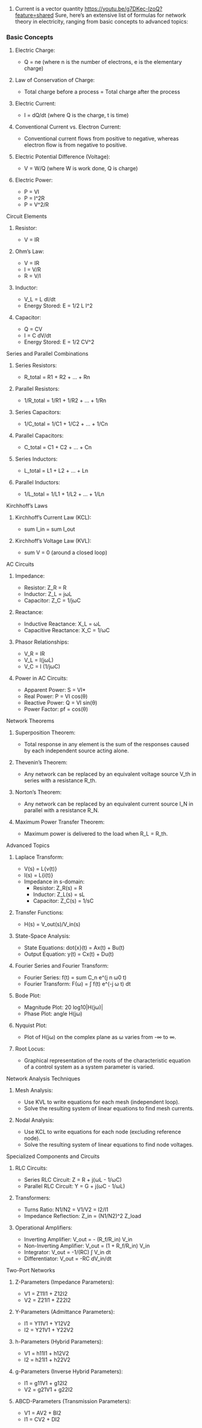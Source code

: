 1. Current is a vector quantity https://youtu.be/g7DKec-IzoQ?feature=shared
Sure, here’s an extensive list of formulas for network theory in electricity, ranging from basic concepts to advanced topics:

### Basic Concepts


1. Electric Charge:
   - Q = ne (where n is the number of electrons, e is the elementary charge)

2. Law of Conservation of Charge:
   - Total charge before a process = Total charge after the process

3. Electric Current:
   - I = dQ/dt (where Q is the charge, t is time)

4. Conventional Current vs. Electron Current:
   - Conventional current flows from positive to negative, whereas electron flow is from negative to positive.

5. Electric Potential Difference (Voltage):
   - V = W/Q (where W is work done, Q is charge)

6. Electric Power:
   - P = VI
   - P = I^2R
   - P = V^2/R

Circuit Elements

1. Resistor:
   - V = IR

2. Ohm’s Law:
   - V = IR
   - I = V/R
   - R = V/I

3. Inductor:
   - V_L = L dI/dt
   - Energy Stored: E = 1/2 L I^2

4. Capacitor:
   - Q = CV
   - I = C dV/dt
   - Energy Stored: E = 1/2 CV^2

Series and Parallel Combinations

1. Series Resistors:
   - R_total = R1 + R2 + ... + Rn

2. Parallel Resistors:
   - 1/R_total = 1/R1 + 1/R2 + ... + 1/Rn

3. Series Capacitors:
   - 1/C_total = 1/C1 + 1/C2 + ... + 1/Cn

4. Parallel Capacitors:
   - C_total = C1 + C2 + ... + Cn

5. Series Inductors:
   - L_total = L1 + L2 + ... + Ln

6. Parallel Inductors:
   - 1/L_total = 1/L1 + 1/L2 + ... + 1/Ln

Kirchhoff’s Laws

1. Kirchhoff’s Current Law (KCL):
   - sum I_in = sum I_out

2. Kirchhoff’s Voltage Law (KVL):
   - sum V = 0 (around a closed loop)

AC Circuits

1. Impedance:
   - Resistor: Z_R = R
   - Inductor: Z_L = jωL
   - Capacitor: Z_C = 1/jωC

2. Reactance:
   - Inductive Reactance: X_L = ωL
   - Capacitive Reactance: X_C = 1/ωC

3. Phasor Relationships:
   - V_R = IR
   - V_L = I(jωL)
   - V_C = I (1/jωC)

4. Power in AC Circuits:
   - Apparent Power: S = VI*
   - Real Power: P = VI cos(θ)
   - Reactive Power: Q = VI sin(θ)
   - Power Factor: pf = cos(θ)

Network Theorems

1. Superposition Theorem:
   - Total response in any element is the sum of the responses caused by each independent source acting alone.

2. Thevenin’s Theorem:
   - Any network can be replaced by an equivalent voltage source V_th in series with a resistance R_th.

3. Norton’s Theorem:
   - Any network can be replaced by an equivalent current source I_N in parallel with a resistance R_N.

4. Maximum Power Transfer Theorem:
   - Maximum power is delivered to the load when R_L = R_th.

Advanced Topics

1. Laplace Transform:
   - V(s) = L{v(t)}
   - I(s) = L{i(t)}
   - Impedance in s-domain:
     - Resistor: Z_R(s) = R
     - Inductor: Z_L(s) = sL
     - Capacitor: Z_C(s) = 1/sC

2. Transfer Functions:
   - H(s) = V_out(s)/V_in(s)

3. State-Space Analysis:
   - State Equations: dot{x}(t) = Ax(t) + Bu(t)
   - Output Equation: y(t) = Cx(t) + Du(t)

4. Fourier Series and Fourier Transform:
   - Fourier Series: f(t) = sum C_n e^(j n ω0 t)
   - Fourier Transform: F(ω) = ∫ f(t) e^(-j ω t) dt

5. Bode Plot:
   - Magnitude Plot: 20 log10|H(jω)|
   - Phase Plot: angle H(jω)

6. Nyquist Plot:
   - Plot of H(jω) on the complex plane as ω varies from -∞ to ∞.

7. Root Locus:
   - Graphical representation of the roots of the characteristic equation of a control system as a system parameter is varied.

Network Analysis Techniques

1. Mesh Analysis:
   - Use KVL to write equations for each mesh (independent loop).
   - Solve the resulting system of linear equations to find mesh currents.

2. Nodal Analysis:
   - Use KCL to write equations for each node (excluding reference node).
   - Solve the resulting system of linear equations to find node voltages.

Specialized Components and Circuits

1. RLC Circuits:
   - Series RLC Circuit: Z = R + j(ωL - 1/ωC)
   - Parallel RLC Circuit: Y = G + j(ωC - 1/ωL)

2. Transformers:
   - Turns Ratio: N1/N2 = V1/V2 = I2/I1
   - Impedance Reflection: Z_in = (N1/N2)^2 Z_load

3. Operational Amplifiers:
   - Inverting Amplifier: V_out = - (R_f/R_in) V_in
   - Non-Inverting Amplifier: V_out = (1 + R_f/R_in) V_in
   - Integrator: V_out = -1/(RC) ∫ V_in dt
   - Differentiator: V_out = -RC dV_in/dt

Two-Port Networks

1. Z-Parameters (Impedance Parameters):
   - V1 = Z11I1 + Z12I2
   - V2 = Z21I1 + Z22I2

2. Y-Parameters (Admittance Parameters):
   - I1 = Y11V1 + Y12V2
   - I2 = Y21V1 + Y22V2

3. h-Parameters (Hybrid Parameters):
   - V1 = h11I1 + h12V2
   - I2 = h21I1 + h22V2

4. g-Parameters (Inverse Hybrid Parameters):
   - I1 = g11V1 + g12I2
   - V2 = g21V1 + g22I2

5. ABCD-Parameters (Transmission Parameters):
   - V1 = AV2 + BI2
   - I1 = CV2 + DI2
  
